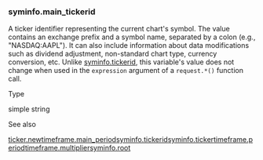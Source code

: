 ### syminfo.main\_tickerid

A ticker identifier representing the current chart's symbol. The value contains an exchange prefix and a symbol name, separated by a colon (e.g., "NASDAQ:AAPL"). It can also include information about data modifications such as dividend adjustment, non-standard chart type, currency conversion, etc. Unlike [syminfo.tickerid](#var_syminfo.tickerid), this variable's value does not change when used in the `expression` argument of a `request.*()` function call.

Type

simple string

See also

[ticker.new](#fun_ticker.new)[timeframe.main\_period](#var_timeframe.main_period)[syminfo.tickerid](#var_syminfo.tickerid)[syminfo.ticker](#var_syminfo.ticker)[timeframe.period](#var_timeframe.period)[timeframe.multiplier](#var_timeframe.multiplier)[syminfo.root](#var_syminfo.root)
